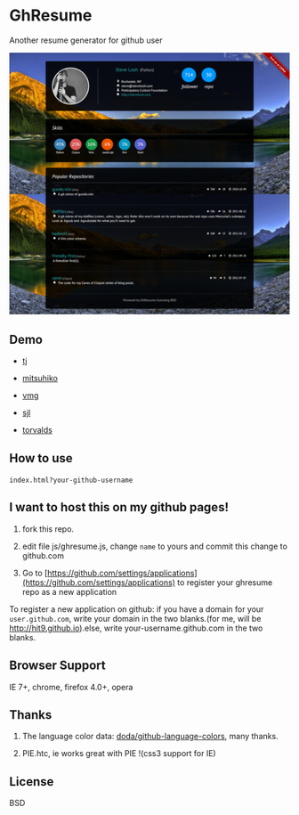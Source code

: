 GhResume
========

Another resume generator for github user

![](screen-shot.png)

Demo
----

* [tj](http://hit9.github.io/GhResume/?tj)

* [mitsuhiko](http://hit9.github.io/GhResume/?mitsuhiko)

* [vmg](http://hit9.github.io/GhResume/?vmg)

* [sjl](http://hit9.github.io/GhResume/?sjl)

* [torvalds](http://hit9.github.io/GhResume/?torvalds)

How to use
----------

`index.html?your-github-username`

I want to host this on my github pages!
---------------------------------------

1. fork this repo.

2. edit file js/ghresume.js, change `name` to yours and commit this change to github.com

3. Go to [https://github.com/settings/applications](https://github.com/settings/applications) to register your ghresume repo as a new application

To register a new application on github: if you have a domain for your `user.github.com`, write your domain in the two blanks.(for me, will be http://hit9.github.io).else, write your-username.github.com in the two blanks.

Browser Support
---------------

IE 7+, chrome, firefox 4.0+, opera

Thanks
------

1. The language color data: [doda/github-language-colors](https://github.com/doda/github-language-colors), many thanks.

2. PIE.htc, ie works great with PIE !(css3 support for IE)

License
-------

BSD
